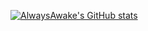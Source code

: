 [![AlwaysAwake's GitHub stats](https://github-readme-stats.vercel.app/api?username=AlwaysAwake&show_icons=true&theme=vision-friendly-dark&count_private=true)](https://github.com/AlwaysAwake/AlwaysAwake)
